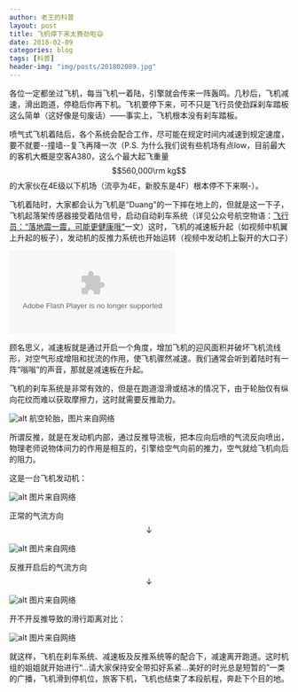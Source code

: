 ```yaml
---
author: 老王的科普
layout: post
title: 飞机停下来太费劲啦😄
date: 2018-02-09
categories: blog
tags: [科普]
header-img: "img/posts/201802089.jpg"
---
```

各位一定都坐过飞机，每当飞机一着陆，引擎就会传来一阵轰鸣。几秒后，飞机减速，滑出跑道，停稳后你再下机。飞机要停下来，可不只是飞行员使劲踩刹车踏板这么简单（这好像是句废话）——事实上，飞机根本没有刹车踏板。

喷气式飞机着陆后，各个系统会配合工作，尽可能在规定时间内减速到规定速度，要不就要--撞墙--复飞再降一次（P.S. 为什么我们说有些机场有点low，目前最大的客机大概是空客A380，这么个最大起飞重量$$560,000\rm kg$$的大家伙在4E级以下机场（流亭为4E，新胶东是4F）根本停不下来啊-）。

飞机着陆时，大家都会认为飞机是“Duang”的一下摔在地上的，但就是这一下子，飞机起落架传感器接受着陆信号，启动自动刹车系统（详见公众号航空物语：[飞行员：“落地震一震，可能更健康哦”](http://mp.weixin.qq.com/s/TLFAj9D20OuzzEn5pB2SCQ)一文）这时，飞机的减速板升起（如视频中机翼上升起的板子），发动机的反推力系统也开始运转（视频中发动机上裂开的大口子）

<embed src="https://imgcache.qq.com/tencentvideo_v1/playerv3/TPout.swf?max_age=86400&v=20161117&vid=j0542xmqb7w&auto=0" allowFullScreen="true" quality="high" align="middle" allowScriptAccess="always" type="application/x-shockwave-flash"></embed>

顾名思义，减速板就是通过开启一个角度，增加飞机的迎风面积并破坏飞机流线形，对空气形成增阻和扰流的作用，使飞机骤然减速。我们通常会听到着陆时有一阵“嗡嗡”的声音，那就是减速板在升起。

飞机的刹车系统是非常有效的，但是在跑道湿滑或结冰的情况下，由于轮胎仅有纵向花纹而难以获取摩擦力，这时就需要反推助力。

![alt]()
航空轮胎，图片来自网络

所谓反推，就是在发动机内部，通过反推导流板，把本应向后喷的气流反向喷出，物理老师说物体间力的作用是相互的，引擎给空气向前的推力，空气就给飞机向后的阻力。

这是一台飞机发动机：

![alt]()
图片来自网络

正常的气流方向$$\downarrow$$

![alt]()
图片来自网络

反推开启后的气流方向$$\downarrow$$

![alt]()
图片来自网络

开不开反推导致的滑行距离对比：

![alt]()
图片来自网络

就这样，飞机在刹车系统、减速板及反推系统等的配合下，减速离开跑道。这时机组的姐姐就开始进行“…请大家保持安全带扣好系紧…美好的时光总是短暂的”一类的广播，飞机滑到停机位，旅客下机，飞机也结束了本段航程，奔赴下个目的地。

